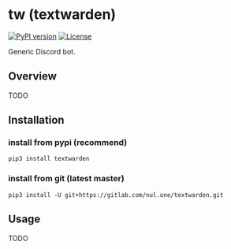 
tw (textwarden)
==================================================
[![PyPI version](https://badge.fury.io/py/textwarden.svg)](https://badge.fury.io/py/textwarden)
[![License](https://img.shields.io/badge/License-BSD%203--Clause-blue.svg)](https://opensource.org/licenses/BSD-3-Clause)

Generic Discord bot.

Overview
-------------------------

TODO

Installation
-------------------------

### install from pypi (recommend)
`pip3 install textwarden`

### install from git (latest master)
`pip3 install -U git+https://gitlab.com/nul.one/textwarden.git`

Usage
-------------------------

TODO

